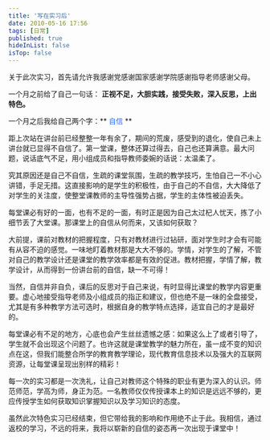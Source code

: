 ```yaml
---
title: '写在实习后'
date: 2010-05-16 17:56
tags: [日常]
published: true
hideInList: false
isTop: false
---
```


关于此次实习，首先请允许我感谢党感谢国家感谢学院感谢指导老师感谢父母。

一个月之前给了自己一句话： **正视不足，大胆实践，接受失败，深入反思，上出特色。**

一个月之后我给自己两个字：** <span style="color: #3366ff;">自信</span> **

距上次站在讲台前已经整整一年有余了，期间的荒废，感受到的退化，使自己未上讲台就已显得不自信了。第一堂课，整体还算过得去，自己也还算满意。最大问题，说话底气不足，用小组成员和指导教师委婉的话说：太温柔了。

究其原因还是自己不自信，生疏的课堂氛围，生疏的教学技巧，生怕自己一不小心讲错，手足无措。这直接影响的是学生的积极性，由于自己的不自信，大大降低了对学生的关注度，使整堂课教师的主导性强势占据，学生的主体性被迫丢失。

<!--more-->

每堂课必有好的一面，也有不足的一面，有时正是因为自己太过杞人忧天，拣了小细节丢了大堂课。那课堂上的自信从何而来，又该如何获取？

大前提，课前对教材的把握程度，只有对教材进行过钻研，面对学生时才会有可能有从容不迫的感觉。一味地盯着教材那是大大不够的。学情，对学生的了解，不管对自己的教学设计还是课堂的教学效率都是有效的促进。教材把握，学情了解，教学设计，从而得到一份讲台前的自信，缺一不可得！

当然，自信并非自负，课后的反思对于自己来说，有时显得比课堂的教学内容更重要。虚心地接受指导老师及小组成员的指正和建议，但也绝不是一味的全盘接受，尤其是有多种教学方法可选时，根据自身的教学特点选择，适宜自己的才是最好的。

每堂课必有不足的地方，心底也会产生丝丝遗憾之感：如果这么上了或者引导了，学生就不会出现这个问题了。也许这就是课堂教学的魅力所在，虽一成不变的知识点在这，但我们能整合所学的教育教学理论，现代教育信息技术以及强大的互联网资源，让每堂课呈现出别样的精彩！

每一次的实习都是一次洗礼，让自己对教师这个特殊的职业有更为深入的认识。师范师范，学高为师，身正为范。一名教师仅仅传授课本上的知识是远远不够的，更应传授学生如何获取知识掌握知识以及学习知识的态度。

虽然此次特色实习已经结束，但它带给我的影响和作用绝不止于此。我相信，通过返校的学习，不远的将来，我将以崭新的自信的姿态再一次出现于课堂中！